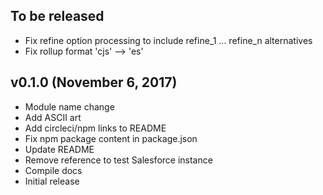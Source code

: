 ## To be released
- Fix refine option processing to include refine_1 ... refine_n alternatives
- Fix rollup format 'cjs' --> 'es'

## v0.1.0 (November 6, 2017)
- Module name change
- Add ASCII art
- Add circleci/npm links to README
- Fix npm package content in package.json
- Update README
- Remove reference to test Salesforce instance
- Compile docs
- Initial release
